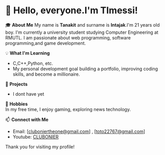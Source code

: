 # 👋 Hello, everyone.I'm TImessi!  

🎓 **About Me**
My name is **Tanakit** and surname is **Intajak**.I'm 21 years old boy.
I'm currently a university student studying Computer Engineering at RMUTL. I am passionate about web programming, software programming,and  game development.  

💡 **What I'm Learning**  
- C,C++,Python, etc.
- My personal development goal building a portfolio, improving coding skills, and become a millionaire.

🔭 **Projects**  
- I dont have yet

🌱 **Hobbies**  
In my free time, I enjoy gaming, exploring news technology.

📫 **Connect with Me**  
- Email: [cluboniertheone@gmail.com] , [toto22767@gmail.com]
- Youtube: [CLUBONIER]()

Thank you for visiting my profile!